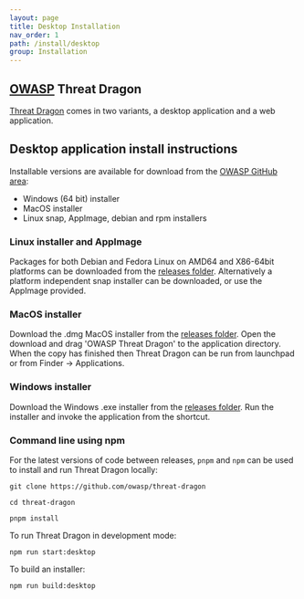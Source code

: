```yaml
---
layout: page
title: Desktop Installation
nav_order: 1
path: /install/desktop
group: Installation
---
```


## [OWASP](https://www.owasp.org) Threat Dragon

[Threat Dragon](http://owasp.org/www-project-threat-dragon) comes in two variants, a desktop application and a web application.

## Desktop application install instructions
Installable versions are available for download from the [OWASP GitHub area](https://github.com/OWASP/threat-dragon/releases):

* Windows (64 bit) installer
* MacOS installer
* Linux snap, AppImage, debian and rpm installers

### Linux installer and AppImage
Packages for both Debian and Fedora Linux on AMD64 and X86-64bit platforms can be downloaded from the
[releases folder](https://github.com/OWASP/threat-dragon/releases/).
Alternatively a platform independent snap installer can be downloaded, or use the AppImage provided.

### MacOS installer
Download the .dmg MacOS installer from the
[releases folder](https://github.com/OWASP/threat-dragon/releases/).
Open the download and drag 'OWASP Threat  Dragon' to the application directory. When the copy has
finished then Threat  Dragon can be run from launchpad or from Finder -> Applications.

### Windows installer
Download the Windows .exe installer from the
[releases folder](https://github.com/OWASP/threat-dragon/releases/).
Run the installer and invoke the application from the shortcut.

### Command line using npm

For the latest versions of code between releases, `pnpm` and `npm` can be used to install and run Threat Dragon locally:

`git clone https://github.com/owasp/threat-dragon`

`cd threat-dragon`

`pnpm install`

To run Threat Dragon in development mode:

`npm run start:desktop`

To build an installer:

`npm run build:desktop`
